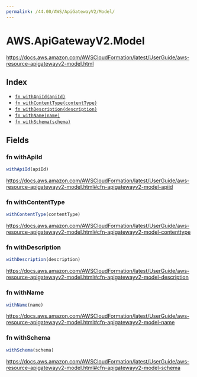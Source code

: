 ```yaml
---
permalink: /44.00/AWS/ApiGatewayV2/Model/
---
```


# AWS.ApiGatewayV2.Model

https://docs.aws.amazon.com/AWSCloudFormation/latest/UserGuide/aws-resource-apigatewayv2-model.html

## Index

* [`fn withApiId(apiId)`](#fn-withapiid)
* [`fn withContentType(contentType)`](#fn-withcontenttype)
* [`fn withDescription(description)`](#fn-withdescription)
* [`fn withName(name)`](#fn-withname)
* [`fn withSchema(schema)`](#fn-withschema)

## Fields

### fn withApiId

```ts
withApiId(apiId)
```

https://docs.aws.amazon.com/AWSCloudFormation/latest/UserGuide/aws-resource-apigatewayv2-model.html#cfn-apigatewayv2-model-apiid

### fn withContentType

```ts
withContentType(contentType)
```

https://docs.aws.amazon.com/AWSCloudFormation/latest/UserGuide/aws-resource-apigatewayv2-model.html#cfn-apigatewayv2-model-contenttype

### fn withDescription

```ts
withDescription(description)
```

https://docs.aws.amazon.com/AWSCloudFormation/latest/UserGuide/aws-resource-apigatewayv2-model.html#cfn-apigatewayv2-model-description

### fn withName

```ts
withName(name)
```

https://docs.aws.amazon.com/AWSCloudFormation/latest/UserGuide/aws-resource-apigatewayv2-model.html#cfn-apigatewayv2-model-name

### fn withSchema

```ts
withSchema(schema)
```

https://docs.aws.amazon.com/AWSCloudFormation/latest/UserGuide/aws-resource-apigatewayv2-model.html#cfn-apigatewayv2-model-schema